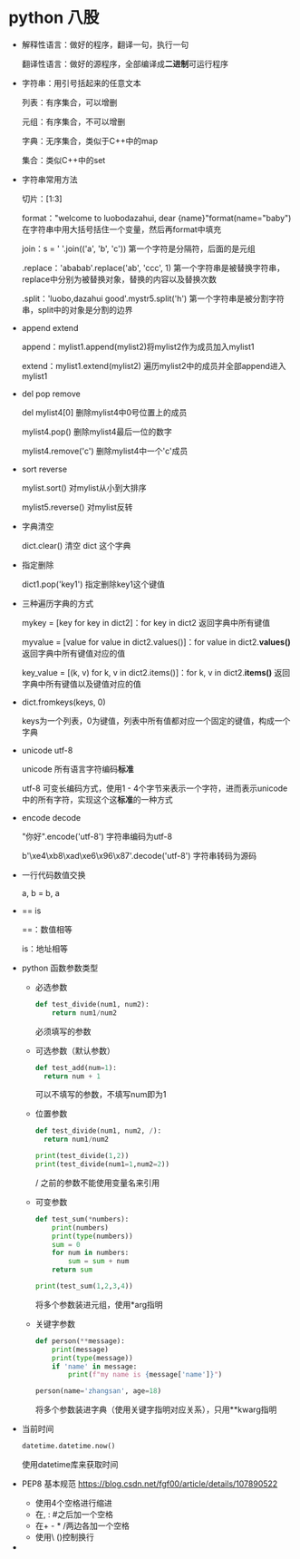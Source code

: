 # python 八股

- 解释性语言：做好的程序，翻译一句，执行一句

  翻译性语言：做好的源程序，全部编译成**二进制**可运行程序

- 字符串：用引号括起来的任意文本

  列表：有序集合，可以增删

  元组：有序集合，不可以增删

  字典：无序集合，类似于C++中的map

  集合：类似C++中的set

- 字符串常用方法

  切片：[1:3]

  format："welcome to luobodazahui, dear {name}"format(name="baby") 在字符串中用大括号括住一个变量，然后再format中填充

  join：s = ' '.join(('a', 'b', 'c')) 第一个字符是分隔符，后面的是元组

  .replace：'ababab'.replace('ab', 'ccc', 1)  第一个字符串是被替换字符串，replace中分别为被替换对象，替换的内容以及替换次数

  .split：'luobo,dazahui good'.mystr5.split('h') 第一个字符串是被分割字符串，split中的对象是分割的边界

- append extend

  append：mylist1.append(mylist2)将mylist2作为成员加入mylist1

  extend：mylist1.extend(mylist2) 遍历mylist2中的成员并全部append进入mylist1

- del pop remove

  del mylist4[0] 删除mylist4中0号位置上的成员

  mylist4.pop() 删除mylist4最后一位的数字

  mylist4.remove('c') 删除mylist4中一个'c'成员

- sort reverse

  mylist.sort() 对mylist从小到大排序

  mylist5.reverse() 对mylist反转

- 字典清空

  dict.clear() 清空 dict 这个字典

- 指定删除

  dict1.pop('key1') 指定删除key1这个键值

- 三种遍历字典的方式

  mykey = [key for key in dict2]：for key in dict2 返回字典中所有键值

  myvalue = [value for value in dict2.values()]：for value in dict2.**values()** 返回字典中所有键值对应的值

  key_value = [(k, v) for k, v in dict2.items()]：for k, v in dict2.**items()** 返回字典中所有键值以及键值对应的值

- dict.fromkeys(keys, 0)

  keys为一个列表，0为键值，列表中所有值都对应一个固定的键值，构成一个字典

- unicode utf-8

  unicode 所有语言字符编码**标准**

  utf-8 可变长编码方式，使用1 - 4个字节来表示一个字符，进而表示unicode中的所有字符，实现这个这**标准**的一种方式

- encode decode

  "你好".encode('utf-8') 字符串编码为utf-8

  b'\xe4\xb8\xad\xe6\x96\x87'.decode('utf-8') 字符串转码为源码

- 一行代码数值交换

  a, b = b, a

- ==   is

  ==：数值相等

  is：地址相等

- python 函数参数类型

  - 必选参数

    ```python
    def test_divide(num1, num2):
        return num1/num2
    ```

    必须填写的参数

  - 可选参数（默认参数）

    ```python
    def test_add(num=1):
      return num + 1
    ```

    可以不填写的参数，不填写num即为1

  - 位置参数

    ```python
    def test_divide(num1, num2, /):
      return num1/num2
    
    print(test_divide(1,2))
    print(test_divide(num1=1,num2=2))
    ```

    / 之前的参数不能使用变量名来引用

  - 可变参数

    ```python
    def test_sum(*numbers):
        print(numbers)
        print(type(numbers))
        sum = 0
        for num in numbers:
            sum = sum + num
        return sum
    
    print(test_sum(1,2,3,4))
    ```

    将多个参数装进元组，使用*arg指明

  - 关键字参数

    ```python
    def person(**message):
        print(message)
        print(type(message))
        if 'name' in message:
            print(f"my name is {message['name']}")
    
    person(name='zhangsan', age=18)
    ```

    将多个参数装进字典（使用关键字指明对应关系），只用**kwarg指明

- 当前时间

  ```python
  datetime.datetime.now()
  ```

  使用datetime库来获取时间

- PEP8 基本规范  https://blog.csdn.net/fgf00/article/details/107890522

  - 使用4个空格进行缩进
  - 在, : #之后加一个空格
  - 在+ - * /两边各加一个空格
  - 使用\ ()控制换行

- 

